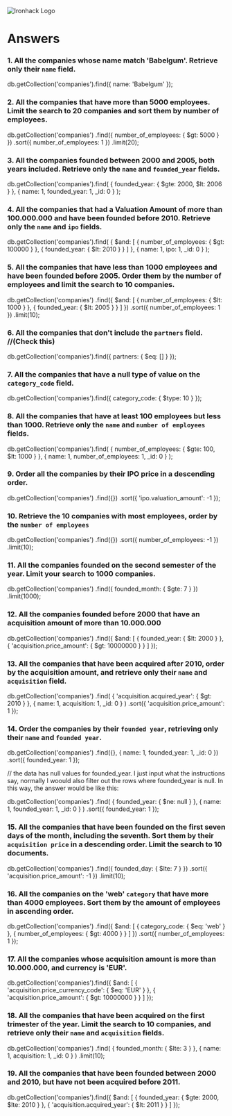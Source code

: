 ![Ironhack Logo](https://i.imgur.com/1QgrNNw.png)

# Answers

### 1. All the companies whose name match 'Babelgum'. Retrieve only their `name` field.

<!-- Your Code Goes Here -->

db.getCollection('companies').find({
  name: 'Babelgum'
});


### 2. All the companies that have more than 5000 employees. Limit the search to 20 companies and sort them by **number of employees**.

<!-- Your Code Goes Here -->

db.getCollection('companies')
  .find({ number_of_employees: { $gt: 5000 } })
  .sort({ number_of_employees: 1 })
  .limit(20);

### 3. All the companies founded between 2000 and 2005, both years included. Retrieve only the `name` and `founded_year` fields.

<!-- Your Code Goes Here -->

db.getCollection('companies').find(
  { founded_year: { $gte: 2000, $lt: 2006 } },
  { name: 1, founded_year: 1, _id: 0 }
);

### 4. All the companies that had a Valuation Amount of more than 100.000.000 and have been founded before 2010. Retrieve only the `name` and `ipo` fields.

<!-- Your Code Goes Here -->

db.getCollection('companies').find(
  {
    $and: [
      { number_of_employees: { $gt: 100000 } },
      { founded_year: { $lt: 2010 } }
    ]
  },
  { name: 1, ipo: 1, _id: 0 }
);

### 5. All the companies that have less than 1000 employees and have been founded before 2005. Order them by the number of employees and limit the search to 10 companies.

<!-- Your Code Goes Here -->

db.getCollection('companies')
  .find({
    $and: [
      { number_of_employees: { $lt: 1000 } },
      { founded_year: { $lt: 2005 } }
    ]
  })
  .sort({ number_of_employees: 1 })
  .limit(10);

### 6. All the companies that don't include the `partners` field. //(Check this)

<!-- Your Code Goes Here -->

db.getCollection('companies').find({
  partners: { $eq: [] }
});

### 7. All the companies that have a null type of value on the `category_code` field.

<!-- Your Code Goes Here -->

db.getCollection('companies').find({
  category_code: { $type: 10 }
});

### 8. All the companies that have at least 100 employees but less than 1000. Retrieve only the `name` and `number of employees` fields.

<!-- Your Code Goes Here -->

db.getCollection('companies').find(
  {
    number_of_employees: { $gte: 100, $lt: 1000 }
  },
  { name: 1, number_of_employees: 1, _id: 0 }
);


### 9. Order all the companies by their IPO price in a descending order.

<!-- Your Code Goes Here -->

db.getCollection('companies')
  .find({})
  .sort({ 'ipo.valuation_amount': -1 });

### 10. Retrieve the 10 companies with most employees, order by the `number of employees`

<!-- Your Code Goes Here -->

db.getCollection('companies')
  .find({})
  .sort({ number_of_employees: -1 })
  .limit(10);

### 11. All the companies founded on the second semester of the year. Limit your search to 1000 companies.

<!-- Your Code Goes Here -->

db.getCollection('companies')
  .find({ founded_month: { $gte: 7 } })
  .limit(1000);

### 12. All the companies founded before 2000 that have an acquisition amount of more than 10.000.000

<!-- Your Code Goes Here -->

db.getCollection('companies')
  .find({
    $and: [
      { founded_year: { $lt: 2000 } },
      {
        'acquisition.price_amount': {
          $gt: 10000000
        }
      }
    ]
  });



### 13. All the companies that have been acquired after 2010, order by the acquisition amount, and retrieve only their `name` and `acquisition` field.

<!-- Your Code Goes Here -->

db.getCollection('companies')
  .find(
    {
      'acquisition.acquired_year': { $gt: 2010 }
    },
    { name: 1, acquisition: 1, _id: 0 }
  )
  .sort({ 'acquisition.price_amount': 1 });

### 14. Order the companies by their `founded year`, retrieving only their `name` and `founded year`.

<!-- Your Code Goes Here -->

db.getCollection('companies')
  .find({}, { name: 1, founded_year: 1, _id: 0 })
  .sort({ founded_year: 1 });

  // the data has null values for founded_year. I just input what the instructions say, normally I woould also filter out the rows where founded_year is null. In this way, the answer would be like this: 

  db.getCollection('companies')
  .find(
    { founded_year: { $ne: null } },
    { name: 1, founded_year: 1, _id: 0 }
  )
  .sort({ founded_year: 1 });

### 15. All the companies that have been founded on the first seven days of the month, including the seventh. Sort them by their `acquisition price` in a descending order. Limit the search to 10 documents.

<!-- Your Code Goes Here -->

db.getCollection('companies')
  .find({ founded_day: { $lte: 7 } })
  .sort({ 'acquisition.price_amount': -1 })
  .limit(10);



### 16. All the companies on the 'web' `category` that have more than 4000 employees. Sort them by the amount of employees in ascending order.

<!-- Your Code Goes Here -->
db.getCollection('companies')
  .find({
    $and: [
      { category_code: { $eq: 'web' } },
      { number_of_employees: { $gt: 4000 } }
    ]
  })
  .sort({ number_of_employees: 1 });


### 17. All the companies whose acquisition amount is more than 10.000.000, and currency is 'EUR'.

<!-- Your Code Goes Here -->

db.getCollection('companies').find({
  $and: [
    {
      'acquisition.price_currency_code': {
        $eq: 'EUR'
      }
    },
    {
      'acquisition.price_amount': {
        $gt: 10000000
      }
    }
  ]
});

### 18. All the companies that have been acquired on the first trimester of the year. Limit the search to 10 companies, and retrieve only their `name` and `acquisition` fields.

<!-- Your Code Goes Here -->

db.getCollection('companies')
  .find(
    { founded_month: { $lte: 3 } },
    { name: 1, acquisition: 1, _id: 0 }
  )
  .limit(10);


### 19. All the companies that have been founded between 2000 and 2010, but have not been acquired before 2011.

<!-- Your Code Goes Here -->
db.getCollection('companies').find({
  $and: [
    { founded_year: { $gte: 2000, $lte: 2010 } },
    { 'acquisition.acquired_year': { $lt: 2011 } }
  ]
});